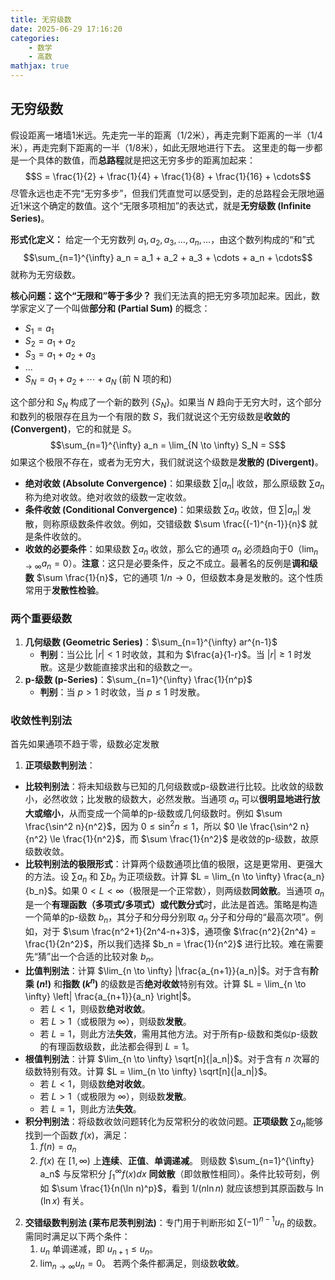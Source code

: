 ```yaml
---
title: 无穷级数
date: 2025-06-29 17:16:20
categories:
    - 数学
    - 高数
mathjax: true
---
```

## 无穷级数
假设距离一堵墙1米远。先走完一半的距离（1/2米），再走完剩下距离的一半（1/4米），再走完剩下距离的一半（1/8米），如此无限地进行下去。
这里走的每一步都是一个具体的数值，而**总路程**就是把这无穷多步的距离加起来：
$$S = \frac{1}{2} + \frac{1}{4} + \frac{1}{8} + \frac{1}{16} + \cdots$$
尽管永远也走不完“无穷多步”，但我们凭直觉可以感受到，走的总路程会无限地逼近1米这个确定的数值。这个“无限多项相加”的表达式，就是**无穷级数 (Infinite Series)**。

**形式化定义：**
给定一个无穷数列 $a_1, a_2, a_3, \dots, a_n, \dots$，由这个数列构成的“和”式
$$\sum_{n=1}^{\infty} a_n = a_1 + a_2 + a_3 + \cdots + a_n + \cdots$$
就称为无穷级数。

**核心问题：这个“无限和”等于多少？**
我们无法真的把无穷多项加起来。因此，数学家定义了一个叫做**部分和 (Partial Sum)** 的概念：
* $S_1 = a_1$
* $S_2 = a_1 + a_2$
* $S_3 = a_1 + a_2 + a_3$
* ...
* $S_N = a_1 + a_2 + \cdots + a_N$ (前 N 项的和)

这个部分和 $S_N$ 构成了一个新的数列 $\{S_N\}$。如果当 $N$ 趋向于无穷大时，这个部分和数列的极限存在且为一个有限的数 $S$，我们就说这个无穷级数是**收敛的 (Convergent)**，它的和就是 $S$。
$$\sum_{n=1}^{\infty} a_n = \lim_{N \to \infty} S_N = S$$
如果这个极限不存在，或者为无穷大，我们就说这个级数是**发散的 (Divergent)**。
* **绝对收敛 (Absolute Convergence)**：如果级数 $\sum |a_n|$ 收敛，那么原级数 $\sum a_n$ 称为绝对收敛。绝对收敛的级数一定收敛。
* **条件收敛 (Conditional Convergence)**：如果级数 $\sum a_n$ 收敛，但 $\sum |a_n|$ 发散，则称原级数条件收敛。例如，交错级数 $\sum \frac{(-1)^{n-1}}{n}$ 就是条件收敛的。
* **收敛的必要条件**：如果级数 $\sum a_n$ 收敛，那么它的通项 $a_n$ 必须趋向于0（$\lim_{n \to \infty} a_n = 0$）。**注意**：这只是必要条件，反之不成立。最著名的反例是**调和级数** $\sum \frac{1}{n}$，它的通项 $1/n \to 0$，但级数本身是发散的。这个性质常用于**发散性检验**。
### 两个重要级数
1.  **几何级数 (Geometric Series)**：$\sum_{n=1}^{\infty} ar^{n-1}$
    * **判别**：当公比 $|r|<1$ 时收敛，其和为 $\frac{a}{1-r}$。当 $|r| \ge 1$ 时发散。这是少数能直接求出和的级数之一。
2.  **p-级数 (p-Series)**：$\sum_{n=1}^{\infty} \frac{1}{n^p}$
    * **判别**：当 $p>1$ 时收敛，当 $p \le 1$ 时发散。

### 收敛性判别法
首先如果通项不趋于零，级数必定发散
1.  **正项级数判别法**：
* **比较判别法**：将未知级数与已知的几何级数或p-级数进行比较。比收敛的级数小，必然收敛；比发散的级数大，必然发散。当通项 $a_n$ 可以**很明显地进行放大或缩小**，从而变成一个简单的p-级数或几何级数时。例如 $\sum \frac{\sin^2 n}{n^2}$，因为 $0 \le \sin^2 n \le 1$，所以 $0 \le \frac{\sin^2 n}{n^2} \le \frac{1}{n^2}$，而 $\sum \frac{1}{n^2}$ 是收敛的p-级数，故原级数收敛。
* **比较判别法的极限形式**：计算两个级数通项比值的极限，这是更常用、更强大的方法。设 $\sum a_n$ 和 $\sum b_n$ 为正项级数。计算 $L = \lim_{n \to \infty} \frac{a_n}{b_n}$。如果 $0 < L < \infty$（极限是一个正常数），则两级数**同敛散**。当通项 $a_n$ 是一个**有理函数（多项式/多项式）**或**代数分式**时，此法是首选。策略是构造一个简单的p-级数 $b_n$，其分子和分母分别取 $a_n$ 分子和分母的“最高次项”。例如，对于 $\sum \frac{n^2+1}{2n^4-n+3}$，通项像 $\frac{n^2}{2n^4} = \frac{1}{2n^2}$，所以我们选择 $b_n = \frac{1}{n^2}$ 进行比较。难在需要先“猜”出一个合适的比较对象 $b_n$。
* **比值判别法**：计算 $\lim_{n \to \infty} |\frac{a_{n+1}}{a_n}|$。对于含有**阶乘 ($n!$)** 和**指数 ($k^n$)** 的级数是否**绝对收敛**特别有效。计算 $L = \lim_{n \to \infty} \left| \frac{a_{n+1}}{a_n} \right|$。
    * 若 $L < 1$，则级数**绝对收敛**。
    * 若 $L > 1$（或极限为 $\infty$），则级数**发散**。
    * 若 $L = 1$，则此方法**失效**，需用其他方法。对于所有p-级数和类似p-级数的有理函数级数，此法都会得到 $L=1$。
* **根值判别法**：计算 $\lim_{n \to \infty} \sqrt[n]{|a_n|}$。对于含有 $n$ 次幂的级数特别有效。计算 $L = \lim_{n \to \infty} \sqrt[n]{|a_n|}$。
    * 若 $L < 1$，则级数**绝对收敛**。
    * 若 $L > 1$（或极限为 $\infty$），则级数**发散**。
    * 若 $L = 1$，则此方法**失效**。
* **积分判别法**：将级数收敛问题转化为反常积分的收敛问题。**正项级数** $\sum a_n$能够找到一个函数 $f(x)$，满足：
    1.  $f(n) = a_n$
    2.  $f(x)$ 在 $[1, \infty)$ 上**连续**、**正值**、**单调递减**。
    则级数 $\sum_{n=1}^{\infty} a_n$ 与反常积分 $\int_{1}^{\infty} f(x)dx$ **同敛散**（即敛散性相同）。条件比较苛刻，例如 $\sum \frac{1}{n(\ln n)^p}$，看到 $1/(n \ln n)$ 就应该想到其原函数与 $\ln(\ln x)$ 有关。
2.  **交错级数判别法 (莱布尼茨判别法)**：专门用于判断形如 $\sum (-1)^{n-1} u_n$ 的级数。需同时满足以下两个条件：
    1.  $u_n$ 单调递减，即 $u_{n+1} \le u_n$。
    2.  $\lim_{n \to \infty} u_n = 0$。
若两个条件都满足，则级数**收敛**。

